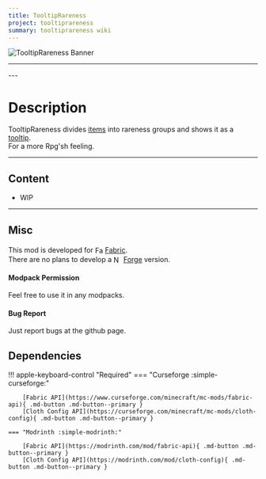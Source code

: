 ```yaml
---
title: TooltipRareness
project: tooltiprareness
summary: tooltiprareness wiki
---
```

<script src="/wiki/javascripts/data.js"></script>
<script src="/wiki/javascripts/sidebar.js" id="tooltiprareness"></script>

![TooltipRareness Banner](/wiki/assets/general/banner/tooltiprarenessbanner.png)

---
<div id="showcase-gallery" modid="tooltiprareness" image_1="tooltiprareness_image_1" image_2="tooltiprareness_image_2" image_3="tooltiprareness_image_3"></div>
<script src="/wiki/javascripts/showcase.js"></script>
---

# Description
TooltipRareness divides [items](https://minecraft.wiki/w/Item) into rareness groups and shows it as a [tooltip](https://minecraft.wiki/w/Tooltip).  
For a more Rpg'sh feeling.

---
## Content
- WIP
<!-- - [Block List](/wiki/mods/tooltiprareness/Blocks/#list-of-blocks)
- [Entity List](/wiki/mods/tooltiprareness/Entities/#list-of-entities)
- [Item List](/wiki/mods/tooltiprareness/Items/#list-of-items)
- [Structure List](/wiki/mods/tooltiprareness/Structures/#list-of-structures) -->
  
---
## Misc
This mod is developed for <img src="https://fabricmc.net/assets/logo.png" alt="Fabric" width="16" height="16" style="position: relative; top: 3px;"> [Fabric](https://fabricmc.net/).  
There are no plans to develop a <img src="https://neoforged.net/img/authors/neoforged.png" alt="NeoForged" width="16" height="16" style="position: relative; top: 3px;"> [Forge](https://neoforged.net/) version.  

#### Modpack Permission
Feel free to use it in any modpacks.  

#### Bug Report
Just report bugs at the github page.  

## Dependencies

!!! apple-keyboard-control "Required"
    === "Curseforge :simple-curseforge:"

        [Fabric API](https://www.curseforge.com/minecraft/mc-mods/fabric-api){ .md-button .md-button--primary }
        [Cloth Config API](https://curseforge.com/minecraft/mc-mods/cloth-config){ .md-button .md-button--primary }

    === "Modrinth :simple-modrinth:"

        [Fabric API](https://modrinth.com/mod/fabric-api){ .md-button .md-button--primary }
        [Cloth Config API](https://modrinth.com/mod/cloth-config){ .md-button .md-button--primary }

